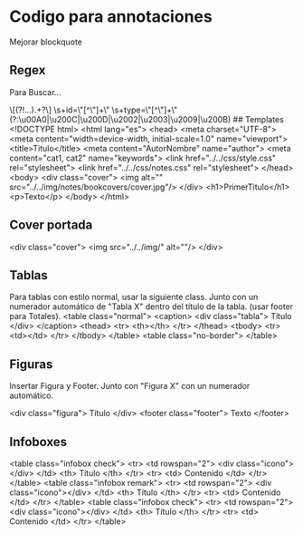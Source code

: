 # Codigo para annotaciones

Mejorar blockquote

## Regex

Para Buscar...

<tabs>
<tab title="[x]">
<code-block lang="regex">
\[(?!…).+?\]
</code-block>
</tab>
<tab title="id=x">
<code-block lang="regex">
\s+id=\"[^\"]+\"
</code-block>
</tab>
<tab title="type=x">
<code-block lang="regex">
\s+type=\"[^\"]+\"
</code-block>
</tab>
<tab title="Espacios en blanco">
<code-block lang="regex">
(?:\u00A0|\u200C|\u200D|\u2002|\u2003|\u2009|\u200B)
</code-block>
</tab>
</tabs>
## Templates

<tabs>
<tab title="Anotaciones">
<code-block lang="html">
&lt;!DOCTYPE html&gt;
&lt;html lang="es"&gt;
&lt;head&gt;
  &lt;meta charset="UTF-8"&gt;
  &lt;meta content="width=device-width, initial-scale=1.0" name="viewport"&gt;
  &lt;title&gt;Titulo&lt;/title&gt;
  &lt;meta content="AutorNombre" name="author"&gt;
  &lt;meta content="cat1, cat2" name="keywords"&gt;
  &lt;link href="../../css/style.css" rel="stylesheet"&gt;
  &lt;link href="../../css/notes.css" rel="stylesheet"&gt;
&lt;/head&gt;
&lt;body&gt;
&lt;div class="cover"&gt;
  &lt;img alt="" src="../../img/notes/bookcovers/cover.jpg"/&gt;
&lt;/div&gt;
&lt;h1&gt;PrimerTitulo&lt;/h1&gt;
&lt;p&gt;Texto&lt;/p&gt;
&lt;/body&gt;
&lt;/html&gt;
</code-block>
</tab>

</tabs>

## Cover portada

<code-block lang="html">
&lt;div class="cover"&gt;
  &lt;img src="../../img/" alt=""/&gt;
&lt;/div&gt;
</code-block>

## Tablas

<tabs>
<tab title="Estilo normal">
Para tablas con estilo normal, usar la siguiente class. Junto con un numerador automático de "Tabla X" dentro del título
de la tabla. (usar footer para Totales).

<code-block lang="html">
&lt;table class=&quot;normal&quot;&gt;
  &lt;caption&gt;
    &lt;div class=&quot;tabla&quot;&gt;
      Título
    &lt;/div&gt;
  &lt;/caption&gt;
  &lt;thead&gt;
  &lt;tr&gt;
    &lt;th&gt;&lt;/th&gt;
  &lt;/tr&gt;
  &lt;/thead&gt;
  &lt;tbody&gt;
  &lt;tr&gt;
    &lt;td&gt;&lt;/td&gt;
  &lt;/tr&gt;
  &lt;/tbody&gt;
&lt;/table&gt;
</code-block>

</tab>
<tab title="Sin bordes">
<code-block lang="html">
&lt;table class=&quot;no-border&quot;&gt;
&lt;/table&gt;
</code-block>

</tab>
</tabs>

## Figuras

Insertar Figura y Footer. Junto con "Figura X" con un numerador automático.

<tabs>
<tab title="Figura">
<code-block lang="html">
&lt;div class=&quot;figura&quot;&gt;
  Título
&lt;/div&gt;
</code-block>

</tab>
<tab title="Footer">
<code-block lang="html">
&lt;footer class=&quot;footer&quot;&gt;
  Texto
&lt;/footer&gt;
</code-block>

</tab>
</tabs>

## Infoboxes

<tabs>
<tab title="Check">
<code-block lang="html">
&lt;table class=&quot;infobox check&quot;&gt;
  &lt;tr&gt;
    &lt;td rowspan=&quot;2&quot;&gt;
      &lt;div class=&quot;icono&quot;&gt;&lt;/div&gt;
    &lt;/td&gt;
    &lt;th&gt;
      Título
    &lt;/th&gt;
  &lt;/tr&gt;
  &lt;tr&gt;
    &lt;td&gt;
      Contenido
    &lt;/td&gt;
  &lt;/tr&gt;
&lt;/table&gt;
</code-block>
</tab>
<tab title="Remark">
<code-block lang="html">
&lt;table class=&quot;infobox remark&quot;&gt;
  &lt;tr&gt;
    &lt;td rowspan=&quot;2&quot;&gt;
      &lt;div class=&quot;icono&quot;&gt;&lt;/div&gt;
    &lt;/td&gt;
    &lt;th&gt;
      Título
    &lt;/th&gt;
  &lt;/tr&gt;
  &lt;tr&gt;
    &lt;td&gt;
      Contenido
    &lt;/td&gt;
  &lt;/tr&gt;
&lt;/table&gt;
</code-block>
</tab>
<tab title="Important">
<code-block lang="html">
&lt;table class=&quot;infobox check&quot;&gt;
  &lt;tr&gt;
    &lt;td rowspan=&quot;2&quot;&gt;
      &lt;div class=&quot;icono&quot;&gt;&lt;/div&gt;
    &lt;/td&gt;
    &lt;th&gt;
      Título
    &lt;/th&gt;
  &lt;/tr&gt;
  &lt;tr&gt;
    &lt;td&gt;
      Contenido
    &lt;/td&gt;
  &lt;/tr&gt;
&lt;/table&gt;
</code-block>
</tab>
</tabs>
